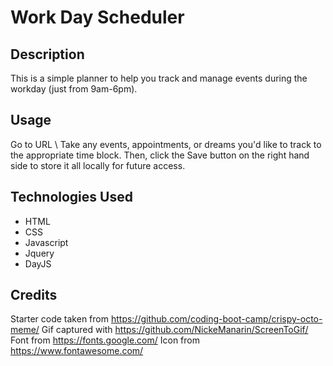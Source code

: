 # Work Day Scheduler

## Description
This is a simple planner to help you track and manage events during the workday (just from 9am-6pm). 
## Usage
Go to URL
\ Take any events, appointments, or dreams you'd like to track to the appropriate time block. Then, click the Save button on the right hand side to store it all locally for future access. 

## Technologies Used
- HTML
- CSS
- Javascript
- Jquery
- DayJS

## Credits
Starter code taken from https://github.com/coding-boot-camp/crispy-octo-meme/
Gif captured with https://github.com/NickeManarin/ScreenToGif/
Font from https://fonts.google.com/
Icon from https://www.fontawesome.com/